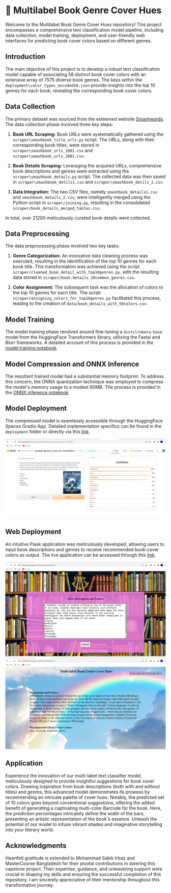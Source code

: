 # 🌈 Multilabel Book Genre Cover Hues 


Welcome to the Multilabel Book Genre Cover Hues repository! This project encompasses a comprehensive text classification model pipeline, including data collection, model training, deployment, and user-friendly web interfaces for predicting book cover colors based on different genres.

## Introduction

The main objective of this project is to develop a robust text classification model capable of associating 58 distinct book cover colors with an extensive array of 7575 diverse book genres. The keys within the `deployment\color_types_encoded50.json` provide insights into the top 10 genres for each book, revealing the corresponding book cover colors.

## Data Collection

The primary dataset was sourced from the esteemed website [Smashwords](https://www.smashwords.com). The data collection phase involved three key steps:

1. **Book URL Scraping:** Book URLs were systematically gathered using the `scraper\smashbook_title_urls.py` script. The URLs, along with their corresponding book titles, were stored in `scraper\smashbook_urls_1001.csv` and `scraper\smashbook_urls_2001.csv`.

2. **Book Details Scraping:** Leveraging the acquired URLs, comprehensive book descriptions and genres were extracted using the `scraper\smashbook_details.py` script. The collected data was then saved in `scraper\smashbook_detils1.csv` and `scraper\smashbook_detils_2.csv`.

3. **Data Integration:** The two CSV files, namely `smashbook_details1.csv` and `smashbook_details_2.csv`, were intelligently merged using the Python script in `scraper/joining.py`, resulting in the consolidated `scraper/book_details_merged_tables.csv`.

In total, over 21200 meticulously curated book details were collected.

## Data Preprocessing

The data preprocessing phase involved two key tasks:

1. **Genre Categorization:** An innovative data cleaning process was executed, resulting in the identification of the top 10 genres for each book title. This transformation was achieved using the script `scraper/cleaned_book_detail_with_top10genres.py`, with the resulting data stored in `scraper/book-details_10common_genres.csv`.

2. **Color Assignment:** The subsequent task was the allocation of colors to the top 10 genres for each title. The script `scraper/assigning_colors_for_top10genres.py` facilitated this process, leading to the creation of `data/book_details_with_50colors.csv`.

## Model Training

The model training phase revolved around fine-tuning a `distilrobera-base` model from the HuggingFace Transformers library, utilizing the Fastai and Blurr frameworks. A detailed account of this process is provided in the [model training notebook](https://github.com/NasrinRipa/Multilabel-Book-Genre-Cover-Hues/blob/main/notebooks/multilabel_text_classification.ipynb).

## Model Compression and ONNX Inference

The resultant trained model had a substantial memory footprint. To address this concern, the ONNX quantization technique was employed to compress the model's memory usage to a modest 80MB. The process is provided in the [ONNX inference notebook](https://github.com/NasrinRipa/Multilabel-Book-Genre-Cover-Hues/blob/main/notebooks/onnx_inference.ipynb)

## Model Deployment

The compressed model is seamlessly accessible through the HuggingFace Spaces Gradio App. Detailed implementation specifics can be found in the `deployment` folder or directly via this [link](https://huggingface.co/spaces/nasrin2023ripa/rainbow-genres-cover-ml-classifier).

![Gradio App](deployment/for_gradio_app.png)

## Web Deployment

An intuitive Flask application was meticulously developed, allowing users to input book descriptions and genres to receive recommended book-cover colors as output. The live application can be accessed through this [link](https://multilabel-book-genre-cover-hues.onrender.com/).

![Flask App Home](deployment/flask_app_home2.png)
![Flask App Results](deployment/flask_app_results2.png)


## Application

Experience the innovation of our multi-label text classifier model, meticulously designed to provide insightful suggestions for book cover colors. Drawing inspiration from book descriptions (both with and without titles) and genres, this advanced model demonstrates its prowess by recommending an intricate palette of cover hues. Notably, the predicted set of 10 colors goes beyond conventional suggestions, offering the added benefit of generating a captivating multi-color Barcode for the book. Here, the prediction percentages intricately define the width of the bars, presenting an artistic representation of the book's essence. Unleash the potential of our model to infuse vibrant shades and imaginative storytelling into your literary world.


## Acknowledgments

Heartfelt gratitude is extended to Mohammad Sabik Irbaz and MasterCourse Bangladesh for their pivotal contributions in steering this capstone project. Their expertise, guidance, and unwavering support were crucial in shaping my skills and ensuring the successful completion of this repository. I am sincerely appreciative of their mentorship throughout this transformative journey.
